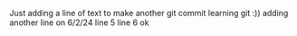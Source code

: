 Just adding a line of text to make another git commit
learning git
:))
adding another line on 6/2/24
line 5
line 6
ok